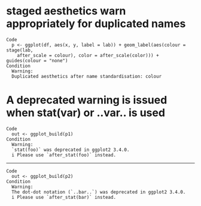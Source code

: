# staged aesthetics warn appropriately for duplicated names

    Code
      p <- ggplot(df, aes(x, y, label = lab)) + geom_label(aes(colour = stage(lab,
        after_scale = colour), color = after_scale(color))) + guides(colour = "none")
    Condition
      Warning:
      Duplicated aesthetics after name standardisation: colour

# A deprecated warning is issued when stat(var) or ..var.. is used

    Code
      out <- ggplot_build(p1)
    Condition
      Warning:
      `stat(foo)` was deprecated in ggplot2 3.4.0.
      i Please use `after_stat(foo)` instead.

---

    Code
      out <- ggplot_build(p2)
    Condition
      Warning:
      The dot-dot notation (`..bar..`) was deprecated in ggplot2 3.4.0.
      i Please use `after_stat(bar)` instead.

